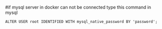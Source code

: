 #if mysql server in docker can not be connected type this command in mysql

```
ALTER USER root IDENTIFIED WITH mysql_native_password BY 'password';
```
